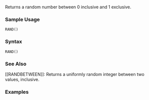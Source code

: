 Returns a random number between 0 inclusive and 1 exclusive.

### Sample Usage

`RAND()`

### Syntax

`RAND()`

### See Also

[[RANDBETWEEN]]: Returns a uniformly random integer between two values, inclusive.

### Examples